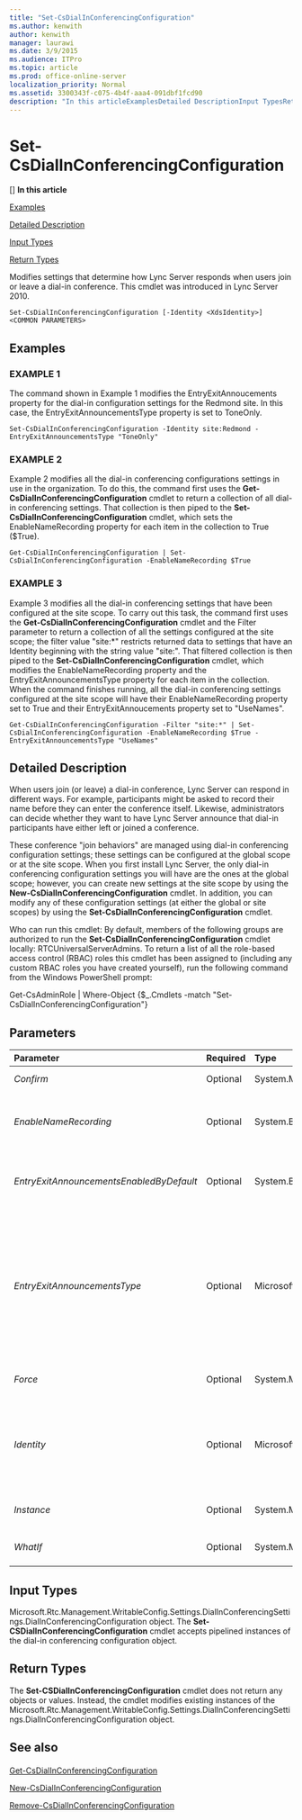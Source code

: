 ```yaml
---
title: "Set-CsDialInConferencingConfiguration"
ms.author: kenwith
author: kenwith
manager: laurawi
ms.date: 3/9/2015
ms.audience: ITPro
ms.topic: article
ms.prod: office-online-server
localization_priority: Normal
ms.assetid: 3300343f-c075-4b4f-aaa4-091dbf1fcd90
description: "In this articleExamplesDetailed DescriptionInput TypesReturn Types"
---
```


# Set-CsDialInConferencingConfiguration
[]
 **In this article**
  
[Examples](#sectionSection0)
  
[Detailed Description](#sectionSection1)
  
[Input Types](#sectionSection2)
  
[Return Types](#sectionSection3)
  
Modifies settings that determine how Lync Server responds when users join or leave a dial-in conference. This cmdlet was introduced in Lync Server 2010.
  
```
Set-CsDialInConferencingConfiguration [-Identity <XdsIdentity>] <COMMON PARAMETERS>
```

## Examples
<a name="sectionSection0"> </a>

### EXAMPLE 1

The command shown in Example 1 modifies the EntryExitAnnoucements property for the dial-in configuration settings for the Redmond site. In this case, the EntryExitAnnouncementsType property is set to ToneOnly.
  
```
Set-CsDialInConferencingConfiguration -Identity site:Redmond -EntryExitAnnouncementsType "ToneOnly"
```

### EXAMPLE 2

Example 2 modifies all the dial-in conferencing configurations settings in use in the organization. To do this, the command first uses the **Get-CsDialInConferencingConfiguration** cmdlet to return a collection of all dial-in conferencing settings. That collection is then piped to the **Set-CsDialInConferencingConfiguration** cmdlet, which sets the EnableNameRecording property for each item in the collection to True ($True). 
  
```
Get-CsDialInConferencingConfiguration | Set-CsDialInConferencingConfiguration -EnableNameRecording $True
```

### EXAMPLE 3

Example 3 modifies all the dial-in conferencing settings that have been configured at the site scope. To carry out this task, the command first uses the **Get-CsDialInConferencingConfiguration** cmdlet and the Filter parameter to return a collection of all the settings configured at the site scope; the filter value "site:*" restricts returned data to settings that have an Identity beginning with the string value "site:". That filtered collection is then piped to the **Set-CsDialInConferencingConfiguration** cmdlet, which modifies the EnableNameRecording property and the EntryExitAnnouncementsType property for each item in the collection. When the command finishes running, all the dial-in conferencing settings configured at the site scope will have their EnableNameRecording property set to True and their EntryExitAnnoucements property set to "UseNames". 
  
```
Get-CsDialInConferencingConfiguration -Filter "site:*" | Set-CsDialInConferencingConfiguration -EnableNameRecording $True -EntryExitAnnouncementsType "UseNames"
```

## Detailed Description
<a name="sectionSection1"> </a>

When users join (or leave) a dial-in conference, Lync Server can respond in different ways. For example, participants might be asked to record their name before they can enter the conference itself. Likewise, administrators can decide whether they want to have Lync Server announce that dial-in participants have either left or joined a conference.
  
These conference "join behaviors" are managed using dial-in conferencing configuration settings; these settings can be configured at the global scope or at the site scope. When you first install Lync Server, the only dial-in conferencing configuration settings you will have are the ones at the global scope; however, you can create new settings at the site scope by using the **New-CsDialInConferencingConfiguration** cmdlet. In addition, you can modify any of these configuration settings (at either the global or site scopes) by using the **Set-CsDialInConferencingConfiguration** cmdlet. 
  
Who can run this cmdlet: By default, members of the following groups are authorized to run the **Set-CsDialInConferencingConfiguration** cmdlet locally: RTCUniversalServerAdmins. To return a list of all the role-based access control (RBAC) roles this cmdlet has been assigned to (including any custom RBAC roles you have created yourself), run the following command from the Windows PowerShell prompt: 
  
Get-CsAdminRole | Where-Object {$_.Cmdlets -match "Set-CsDialInConferencingConfiguration"}
  
## Parameters
<a name="sectionSection1"> </a>

|**Parameter**|**Required**|**Type**|**Description**|
|:-----|:-----|:-----|:-----|
| _Confirm_ <br/> |Optional  <br/> |System.Management.Automation.SwitchParameter  <br/> |Prompts you for confirmation before executing the command.  <br/> |
| _EnableNameRecording_ <br/> |Optional  <br/> |System.Boolean  <br/> |Determines whether or not users are asked to record their name before entering the conference. Set to True to enable name recording; set to False to bypass name recording. The default value is True.  <br/> |
| _EntryExitAnnouncementsEnabledByDefault_ <br/> |Optional  <br/> |System.Boolean  <br/> |If set to True announcements will be played each time a participant enters or exits a conference. If set to False (the default value), entry and exit announcements will not be played.  <br/> |
| _EntryExitAnnouncementsType_ <br/> |Optional  <br/> |Microsoft.Rtc.Management.WritableConfig.Settings.DialInConferencingSettings.EntryExitAnnouncementsType  <br/> |Indicates the action taken by the system any time a participant enters or leaves a conference. (Announcements are made only if the EntryExitAnnouncementsEnabledByDefault is set to True.) Valid values are:  <br/> UseNames. The person's name is announced any time her or she enters or leaves a conference (for example, "Ken Myer is exiting the conference").  <br/> ToneOnly. A tone is played any time a participant enters or leaves a conference.  <br/> The default value is UseNames.  <br/> |
| _Force_ <br/> |Optional  <br/> |System.Management.Automation.SwitchParameter  <br/> |Suppresses the display of any non-fatal error message that might occur when running the command.  <br/> |
| _Identity_ <br/> |Optional  <br/> |Microsoft.Rtc.Management.Xds.XdsIdentity  <br/> |Indicates the Identity of the dial-in conferencing configuration settings to be modified. To refer to the global settings, use this syntax: -Identity global. To refer to site settings, use syntax similar to this: -Identity site:Redmond. Note that you cannot use wildcards when specifying an Identity.  <br/> |
| _Instance_ <br/> |Optional  <br/> |System.Management.Automation.PSObject  <br/> |Allows you to pass a reference to an object to the cmdlet rather than set individual parameter values.  <br/> |
| _WhatIf_ <br/> |Optional  <br/> |System.Management.Automation.SwitchParameter  <br/> |Describes what would happen if you executed the command without actually executing the command.  <br/> |
   
## Input Types
<a name="sectionSection2"> </a>

Microsoft.Rtc.Management.WritableConfig.Settings.DialInConferencingSettings.DialInConferencingConfiguration object. The **Set-CSDialInConferencingConfiguration** cmdlet accepts pipelined instances of the dial-in conferencing configuration object. 
  
## Return Types
<a name="sectionSection3"> </a>

The **Set-CSDialInConferencingConfiguration** cmdlet does not return any objects or values. Instead, the cmdlet modifies existing instances of the Microsoft.Rtc.Management.WritableConfig.Settings.DialInConferencingSettings.DialInConferencingConfiguration object. 
  
## See also
<a name="sectionSection3"> </a>

#### 

[Get-CsDialInConferencingConfiguration](get-csdialinconferencingconfiguration.md)
  
[New-CsDialInConferencingConfiguration](new-csdialinconferencingconfiguration.md)
  
[Remove-CsDialInConferencingConfiguration](remove-csdialinconferencingconfiguration.md)


